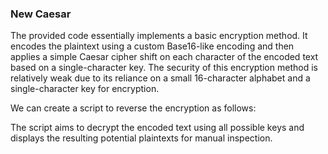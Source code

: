 ### New Caesar

The provided code essentially implements a basic encryption method. It encodes the plaintext using a custom Base16-like encoding and then applies a simple Caesar cipher shift on each character of the encoded text based on a single-character key. The security of this encryption method is relatively weak due to its reliance on a small 16-character alphabet and a single-character key for encryption.

We can create a script to reverse the encryption as follows:

The script aims to decrypt the encoded text using all possible keys and displays the resulting potential plaintexts for manual inspection.

